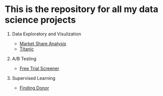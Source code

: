 # This is the repository for all my data science projects

1. Data Exploratory and Visulization
    - [Market Share Analysis](https://github.com/KarenJF/DataScience/tree/master/Portfolio/Market%20Share%20Analysis)
    - [Titanic](https://github.com/KarenJF/Kaggle_Titanic)

2. A/B Testing
    - [Free Trial Screener](https://github.com/KarenJF/DataScience/tree/master/Portfolio/AB_Testing)
    
3. Supervised Learning
    - [Finding Donor](https://github.com/KarenJF/DataScience/tree/master/Portfolio/FindingDonor)
